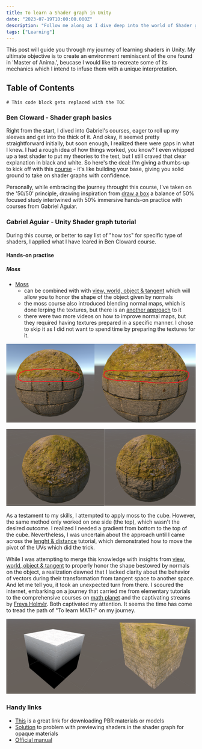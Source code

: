 ```yaml
---
title: To learn a Shader graph in Unity
date: "2023-07-19T10:00:00.000Z"
description: "Follow me along as I dive deep into the world of Shader graph, unraveling the techniques and tools to create stunning shaders and breathe life into virtual worlds"
tags: ["Learning"]
---
```


This post will guide you through my journey of learning shaders in Unity. My ultimate objective is to create an environment reminiscent of the one found in 'Master of Anima.', beucase I would like to recreate some of its mechanics which I intend to infuse them with a unique interpretation.

## Table of Contents

```toc
# This code block gets replaced with the TOC
```

### Ben Cloward - Shader graph basics

Right from the start, I dived into Gabriel's courses, eager to roll up my sleeves and get into the thick of it. And okay, it seemed pretty straightforward initially, but soon enough, I realized there were gaps in what I knew. I had a rough idea of how things worked, you know? I even whipped up a test shader to put my theories to the test, but I still craved that clear explanation in black and white. So here's the deal: I'm giving a thumbs-up to kick off with this [course](https://www.youtube.com/watch?v=OX_6_bKpP9g&list=PL78XDi0TS4lEBWa2Hpzg2SRC5njCcKydl&pp=iAQB "course") - it's like building your base, giving you solid ground to take on shader graphs with confidence.

Personally, while embracing the journey throught this course, I've taken on the '50/50' principle, drawing inspiration from [draw a box](https://www.drawabox.com "drawabox") a balance of 50% focused study intertwined with 50% immersive hands-on practice with courses from Gabriel Aguiar.


### Gabriel Aguiar - Unity Shader graph tutorial

During this course, or better to say list of "how tos" for specific type of shaders, I applied what I have leared in Ben Cloward course.  

#### Hands-on practise
##### Moss
* [Moss](https://youtu.be/Q43XBychCEY)
  * can be combined with with [view, world, object & tangent](https://youtu.be/E6Srr-HaicI) which will allow you to honor the shape of the object given by normals
  * the moss course also introduced blending normal maps, which is done lerping the textures, but there is an [another approach](https://youtu.be/GKVBJ7aO1Mk) to it
  * there were two more videos on how to improve normal maps, but they required having textures prepared in a specific manner. I chose to skip it as I did not want to spend time by preparing the textures for it.

![mossDiff](./mossDiff.png "After View, world, object & tangent course: left is original, after course")

![normalDiff](./normalDiff.png "After normal blend course: left is original, after course")

As a testament to my skills, I attempted to apply moss to the cube. However, the same method only worked on one side (the top), which wasn't the desired outcome. I realized I needed a gradient from bottom to the top of the cube. Nevertheless, I was uncertain about the approach until I came across the [lenght & distance](https://youtu.be/wTHKzjYBH7U) tutorial, which demonstrated how to move the pivot of the UVs which did the trick.

While I was attempting to merge this knowledge with insights from [view, world, object & tangent](https://youtu.be/E6Srr-HaicI) to properly honor the shape bestowed by normals on the object, a realization dawned that I lacked clarity about the behavior of vectors during their transformation from tangent space to another space. And let me tell you, it took an unexpected turn from there. I scoured the internet, embarking on a journey that carried me from elementary tutorials to the comprehensive courses on [math planet](https://www.mathplanet.com/) and the captivating streams by [Freya Holmér](https://www.youtube.com/@Acegikmo). Both captivated my attention. It seems the time has come to tread the path of "To learn MATH" on my journey. 

![cubeGraident](./cubeGradient.png "Left - gradient generated by the tangent-axis coordinates of the shifted UV pivot, blended with the tangent-axis of the normal texture transformed into world space. Right - applied textures")



### Handy links

* [This](https://polyhaven.com/) is a great link for downloading PBR materials or models
* [Solution](https://forum.unity.com/threads/main-preview-in-shader-graph-is-blank.1412793/ "solution") to problem with previewing shaders in the shader graph for opaque materials
* [Official manual](https://docs.unity3d.com/Packages/com.unity.shadergraph@5.6/manual/Getting-Started.html "shader graphs manual")

